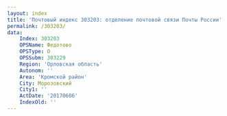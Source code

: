 ```yaml
---
layout: index
title: 'Почтовый индекс 303203: отделение почтовой связи Почты России'
permalink: /303203/
data:
    Index: 303203
    OPSName: Федотово
    OPSType: О
    OPSSubm: 303229
    Region: 'Орловская область'
    Autonom: ''
    Area: 'Кромской район'
    City: Морозовский
    City1: ''
    ActDate: '20170606'
    IndexOld: ''
---
```

